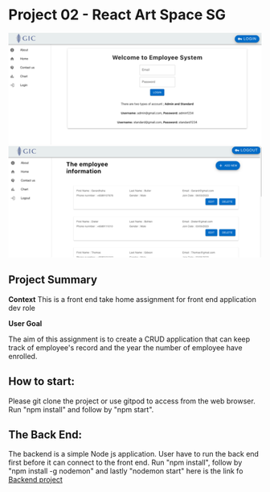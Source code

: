 # Project 02 - React Art Space SG

<div >
  <img src='src/picture/front-end.png' style='display:block, width: 100%'><br>
</div>
<div >
  <img src='src/picture/front-end-2.png' style='display:block, width: 100%, margin-top: 10px;'><br>
</div>

## Project Summary

**Context** This is a front end take home assignment for front end application dev role

**User Goal**

The aim of this assignment is to create a CRUD application that can keep track of employee's record and the year the number of employee have enrolled.

## How to start:

Please git clone the project or use gitpod to access from the web browser. Run "npm install" and follow by "npm start".

## The Back End:

The backend is a simple Node js application. User have to run the back end first before it can connect to the front end. Run "npm install", follow by "npm install -g nodemon" and lastly "nodemon
start" here is the link fo [Backend project ](https://github.com/henryheyhey92/employee_Backend_GIC)
